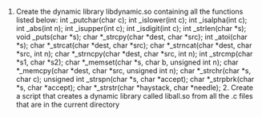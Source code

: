 1. Create the dynamic library libdynamic.so containing all the functions listed below:
                                                                      int _putchar(char c);
int _islower(int c);                                                  int _isalpha(int c);                                                  int _abs(int n);                                                      int _isupper(int c);                                                  int _isdigit(int c);
int _strlen(char *s);                                                 void _puts(char *s);
char *_strcpy(char *dest, char *src);
int _atoi(char *s);
char *_strcat(char *dest, char *src);
char *_strncat(char *dest, char *src, int n);
char *_strncpy(char *dest, char *src, int n);
int _strcmp(char *s1, char *s2);
char *_memset(char *s, char b, unsigned int n);
char *_memcpy(char *dest, char *src, unsigned int n);
char *_strchr(char *s, char c);                                       unsigned int _strspn(char *s, char *accept);
char *_strpbrk(char *s, char *accept);
char *_strstr(char *haystack, char *needle);
                                                                      2. Create a script that creates a dynamic library called liball.so from all the .c files that are in the current directory
